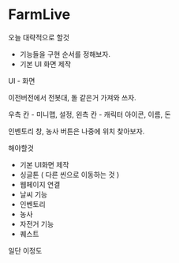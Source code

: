 # FarmLive

오늘 대략적으로 할것
 - 기능들을 구현 순서를 정해보자.
 - 기본 UI 화면 제작

UI - 화면 

이전버전에서 전봇대, 돌 같은거 가져와 쓰자.

우측 칸 - 미니맵, 설정,
왼측 칸 - 캐릭터 아이콘, 이름, 돈

인벤토리 창, 농사 버튼은 나중에 위치 찾아보자.

해야할것
- 기본 UI화면 제작
- 싱글톤 ( 다른 씬으로 이동하는 것 )
- 웹페이지 연결
- 날씨 기능
- 인벤토리
- 농사
- 자전거 기능
- 퀘스트

일단 이정도


